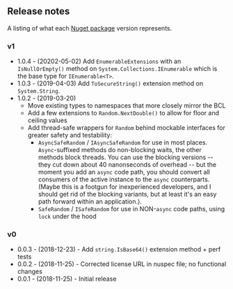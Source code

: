 ## Release notes

A listing of what each [Nuget package](https://www.nuget.org/packages/Haystack) version represents.

### v1
* 1.0.4 - (20202-05-02) Add `EnumerableExtensions` with an `IsNullOrEmpty()` method on `System.Collections.IEnumerable` which is the base type for `IEnumerable<T>`.
* 1.0.3 - (2019-04-03) Add `ToSecureString()` extension method on `System.String`.
* 1.0.2 - (2019-03-20)
  * Move existing types to namespaces that more closely mirror the BCL
  * Add a few extensions to `Random.NextDouble()` to allow for floor and ceiling values
  * Add thread-safe wrappers for `Random` behind mockable interfaces for greater safety and testability:
    * `AsyncSafeRandom` / `IAsyncSafeRandom` for use in most places. `Async`-suffixed methods do non-blocking waits, the other methods block threads. You can use the blocking versions -- they cut down about 40 nanonseconds of overhead -- but the moment you add an `async` code path, you should convert all consumers of the active instance to the `async` counterparts. (Maybe this is a footgun for inexperienced developers, and I should get rid of the blocking variants, but at least it's an easy path forward within an application.).
    * `SafeRandom` / `ISafeRandom` for use in NON-`async` code paths, using `lock` under the hood

### v0
* 0.0.3 - (2018-12-23) - Add `string.IsBase64()` extension method + perf tests
* 0.0.2 - (2018-11-25) - Corrected license URL in nuspec file; no functional changes
* 0.0.1 - (2018-11-25) - Initial release
